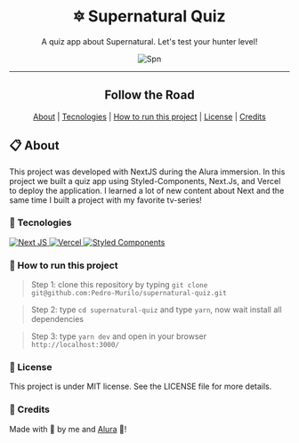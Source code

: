 <h1 align="center">🔯 Supernatural Quiz</h1>
<p align="center">A quiz app about Supernatural. Let's test your hunter level!</p> 

<div align="center">

  ![Spn](https://uploads.spiritfanfiction.com/fanfics/historias/201410/fanfiction-supernatural-the-road-so-far-2590750,121020142157.png)
  
</div>

---
<div align="center">
  <h2>Follow the Road</h2> 
  <a href="#-about">About</a> |
  <a href="#-tecnologies">Tecnologies</a> |
  <a href="#-how-to-run-this-project">How to run this project</a> |
  <a href="#-license">License</a> |
  <a href="#-credits">Credits</a>
</div>

## 📋 About
This project was developed with NextJS during the Alura immersion. In this project we built a quiz app using Styled-Components, Next.Js, and Vercel to deploy the application.
I learned a lot of new content about Next and the same time I built a project with my favorite tv-series! 

### 🚀 Tecnologies
> <a href="https://nextjs.org">
 <img alt="Next JS" src="https://img.shields.io/badge/next%20js%20-%23000000.svg?&style=for-the-badge&logo=next.js&logoColor=white"/>
</a>
<a href="https://vercel.com/">
 <img alt="Vercel" src="https://img.shields.io/badge/vercel%20-%23000000.svg?&style=for-the-badge&logo=vercel&logoColor=white"/>
</a>
<a href="https://styled-components.com">
 <img alt="Styled Components" src="https://img.shields.io/badge/-Styled_Components-db7092?style=for-the-badge&logo=styled-components&logoColor=000" />
</a>

### 📲 How to run this project
> Step 1: clone this repository by typing `git clone git@github.com:Pedro-Murilo/supernatural-quiz.git`

> Step 2: type `cd supernatural-quiz` and type `yarn`, now wait install all dependencies

> Step 3: type `yarn dev` and open in your browser `http://localhost:3000/`

### 📄 License
This project is under MIT license. See the LICENSE file for more details.

### 🔵 Credits
Made with 💜 by me and [Alura](https://github.com/alura-cursos) 💙!

